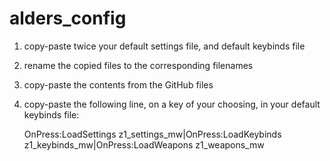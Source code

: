 # alders_config

1. copy-paste twice your default settings file, and default keybinds file
2. rename the copied files to the corresponding filenames 
3. copy-paste the contents from the GitHub files 
4. copy-paste the following line, on a key of your choosing, in your default keybinds file:

   OnPress:LoadSettings z1_settings_mw|OnPress:LoadKeybinds z1_keybinds_mw|OnPress:LoadWeapons z1_weapons_mw
